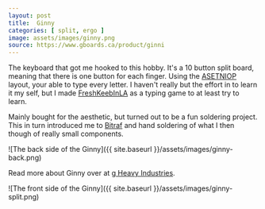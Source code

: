 ```yaml
---
layout: post
title:  Ginny
categories: [ split, ergo ]
image: assets/images/ginny.png
source: https://www.gboards.ca/product/ginni
---
```


The keyboard that got me hooked to this hobby. It's a 10 button split board, meaning that there is one button for each
finger. Using the [ASETNIOP](http://asetniop.com/) layout, your able to type every letter. I haven't really but the
effort in to learn it my self, but I made [FreshKeebInLA](https://github.com/Kyrremann/FreshKeebInLA) as a typing game
to at least try to learn.

Mainly bought for the aesthetic, but turned out to be a fun soldering project. This in turn introduced me to
[Bitraf](https://bitraf.no/) and hand soldering of what I then though of really small components.

![The back side of the Ginny]({{ site.baseurl }}/assets/images/ginny-back.png)

Read more about Ginny over at [g Heavy Industries](https://www.gboards.ca/product/ginni).

![The front side of the Ginny]({{ site.baseurl }}/assets/images/ginny-split.png)
